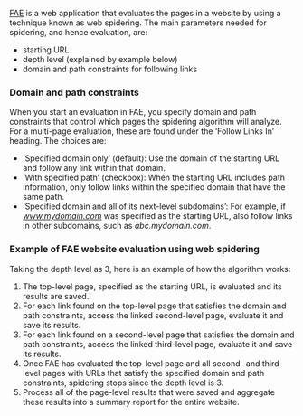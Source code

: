 [FAE](/tools/fae) is a web application that evaluates the pages in a website by using a technique known as web spidering. The main parameters needed for spidering, and hence evaluation, are:

* starting URL
* depth level (explained by example below)
* domain and path constraints for following links

### Domain and path constraints

When you start an evaluation in FAE, you specify domain and path constraints that control which pages the spidering algorithm will analyze. For a multi-page evaluation, these are found under the ‘Follow Links In’ heading. The choices are:

* ‘Specified domain only’ (default): Use the domain of the starting URL and follow any link within that domain.
* ‘With specified path’ (checkbox): When the starting URL includes path information, only follow links within the specified domain that have the same path.
* ‘Specified domain and all of its next-level subdomains’: For example, if *www.mydomain.com* was specified as the starting URL, also follow links in other subdomains, such as *abc.mydomain.com*.

### Example of FAE website evaluation using web spidering

Taking the depth level as 3, here is an example of how the algorithm works:

1. The top-level page, specified as the starting URL, is evaluated and its results are saved.
1. For each link found on the top-level page that satisfies the domain and path constraints, access the linked second-level page, evaluate it and save its results.
1. For each link found on a second-level page that satisfies the domain and path constraints, access the linked third-level page, evaluate it and save its results.
1. Once FAE has evaluated the top-level page and all second- and third-level pages with URLs that satisfy the specified domain and path constraints, spidering stops since the depth level is 3.
1. Process all of the page-level results that were saved and aggregate these results into a summary report for the entire website.
